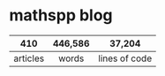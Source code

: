 # mathspp blog

<table class="stats-table">
    <thead>
        <tr>
            <th style="text-align: center;">410</th>
            <th style="text-align: center;">446,586</th>
            <th style="text-align: center;">37,204</th>
        </tr>
    </thead>
    <tbody>
        <tr>
            <td style="text-align: center;">articles</td>
            <td style="text-align: center;">words</td>
            <td style="text-align: center;">lines of code</td>
        </tr>
    </tbody>
</table>